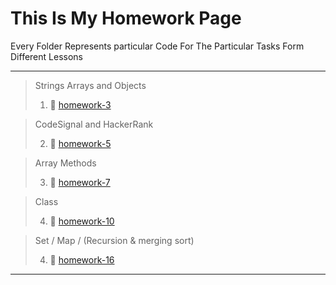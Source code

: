 # This Is My Homework Page

Every Folder Represents particular Code For The Particular Tasks Form Different Lessons

---

> Strings Arrays and Objects
>
> 1.  🔗 [homework-3](https://github.com/sabovyan/homework/tree/master/homework-3)

> CodeSignal and HackerRank
>
> 2.  🔗 [homework-5](https://github.com/sabovyan/homework/tree/master/homework-5)

> Array Methods
>
> 3.  🔗 [homework-7](https://github.com/sabovyan/homework/tree/master/homework-7)

> Class
>
> 4.  🔗 [homework-10](https://github.com/sabovyan/homework/tree/master/homework-10)

> Set / Map / (Recursion & merging sort)
>
> 4.  🔗 [homework-16](https://github.com/sabovyan/homework/tree/master/homework-16)

---
